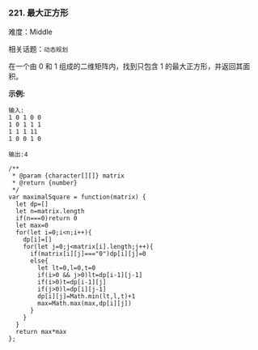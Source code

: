### 221. 最大正方形

难度：Middle

相关话题：`动态规划`

在一个由 0 和 1 组成的二维矩阵内，找到只包含 1 的最大正方形，并返回其面积。



**示例:** 



```
输入:
1 0 1 0 0
1 0 1 1 1
1 1 1 11
1 0 0 1 0

输出:4
```

```
/**
 * @param {character[][]} matrix
 * @return {number}
 */
var maximalSquare = function(matrix) {
  let dp=[]
  let n=matrix.length
  if(n===0)return 0
  let max=0
  for(let i=0;i<n;i++){
    dp[i]=[]
    for(let j=0;j<matrix[i].length;j++){
      if(matrix[i][j]==="0")dp[i][j]=0
      else{
        let lt=0,l=0,t=0
        if(i>0 && j>0)lt=dp[i-1][j-1]
        if(i>0)t=dp[i-1][j]
        if(j>0)l=dp[i][j-1]
        dp[i][j]=Math.min(lt,l,t)+1
        max=Math.max(max,dp[i][j])
      }
    }
  }
  return max*max
};
```

